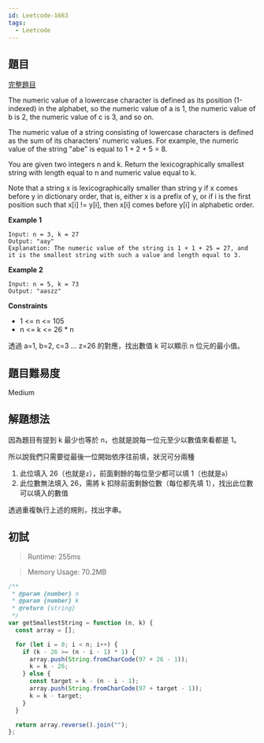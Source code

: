 ```yaml
---
id: Leetcode-1663
tags:
  - Leetcode
---
```


## 題目

[完整題目](https://leetcode.com/problems/smallest-string-with-a-given-numeric-value/)

The numeric value of a lowercase character is defined as its position (1-indexed) in the alphabet, so the numeric value of a is 1, the numeric value of b is 2, the numeric value of c is 3, and so on.

The numeric value of a string consisting of lowercase characters is defined as the sum of its characters' numeric values. For example, the numeric value of the string "abe" is equal to 1 + 2 + 5 = 8.

You are given two integers n and k. Return the lexicographically smallest string with length equal to n and numeric value equal to k.

Note that a string x is lexicographically smaller than string y if x comes before y in dictionary order, that is, either x is a prefix of y, or if i is the first position such that x[i] != y[i], then x[i] comes before y[i] in alphabetic order.

**Example 1**

```
Input: n = 3, k = 27
Output: "aay"
Explanation: The numeric value of the string is 1 + 1 + 25 = 27, and it is the smallest string with such a value and length equal to 3.
```

**Example 2**

```
Input: n = 5, k = 73
Output: "aaszz"
```

**Constraints**

- 1 <= n <= 105
- n <= k <= 26 \* n

透過 a=1, b=2, c=3 ... z=26 的對應，找出數值 k 可以顯示 n 位元的最小值。

## 題目難易度

Medium

## 解題想法

因為題目有提到 k 最少也等於 n，也就是說每一位元至少以數值來看都是 1。

所以說我們只需要從最後一位開始依序往前填，狀況可分兩種

1. 此位填入 26（也就是`z`），前面剩餘的每位至少都可以填 1（也就是`a`）
2. 此位數無法填入 26，需將 k 扣除前面剩餘位數（每位都先填 1），找出此位數可以填入的數值

透過重複執行上述的規則，找出字串。

## 初試

> Runtime: 255ms

> Memory Usage: 70.2MB

```javascript
/**
 * @param {number} n
 * @param {number} k
 * @return {string}
 */
var getSmallestString = function (n, k) {
  const array = [];

  for (let i = 0; i < n; i++) {
    if (k - 26 >= (n - i - 1) * 1) {
      array.push(String.fromCharCode(97 + 26 - 1));
      k = k - 26;
    } else {
      const target = k - (n - i - 1);
      array.push(String.fromCharCode(97 + target - 1));
      k = k - target;
    }
  }

  return array.reverse().join("");
};
```
